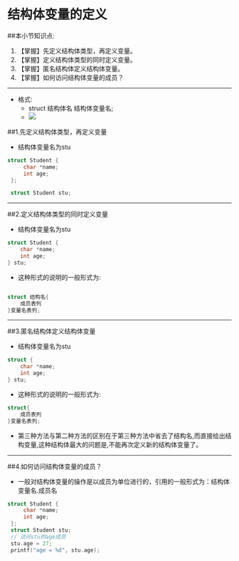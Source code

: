 # 结构体变量的定义
##本小节知识点:
1. 【掌握】先定义结构体类型，再定义变量。
2. 【掌握】定义结构体类型的同时定义变量。
3. 【掌握】匿名结构体定义结构体变量。
4. 【掌握】如何访问结构体变量的成员？
---

- 格式:
    + struct 结构体名 结构体变量名;
    + ![](images/Snip20150521_3.png)

##1.先定义结构体类型，再定义变量

- 结构体变量名为stu

```c
struct Student {
     char *name;
     int age;
 };

 struct Student stu;

```
---

##2.定义结构体类型的同时定义变量
- 结构体变量名为stu

```c
struct Student {
    char *name;
    int age;
} stu;

```

- 这种形式的说明的一般形式为:

```c

struct 结构名{
    成员表列
}变量名表列;

```
---


##3.匿名结构体定义结构体变量
- 结构体变量名为stu

```c
struct {
    char *name;
    int age;
} stu;

```
- 这种形式的说明的一般形式为:

```c
struct{
    成员表列
}变量名表列;

```

- 第三种方法与第二种方法的区别在于第三种方法中省去了结构名,而直接给出结构变量,这种结构体最大的问题是,不能再次定义新的结构体变量了。

---

##4.如何访问结构体变量的成员？
- 一般对结构体变量的操作是以成员为单位进行的，引用的一般形式为：结构体变量名.成员名

```c
struct Student {
     char *name;
     int age;
 };
 struct Student stu;
 // 访问stu的age成员
 stu.age = 27;
 printf("age = %d", stu.age);
```
